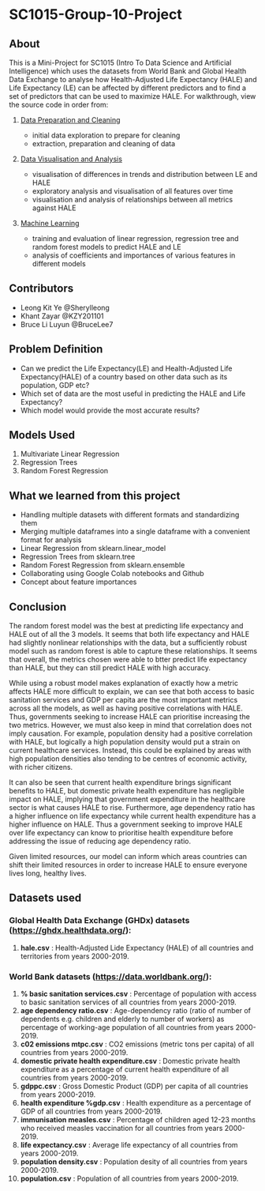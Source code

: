 # SC1015-Group-10-Project

## About 

This is a Mini-Project for SC1015 (Intro To Data Science and Artificial Intelligence) which uses the datasets from World Bank and Global Health Data Exchange to analyse how Health-Adjusted Life Expectancy (HALE) and Life Expectancy (LE) can be affected by different predictors and to find a set of predictors that can be used to maximize HALE. 
For walkthrough, view the source code in order from: 

1. [Data Preparation and Cleaning](https://github.com/Sherylleong/SC1015-Group-10-Project/blob/main/Data%20Preparation%20and%20Cleaning.ipynb)
    - initial data exploration to prepare for cleaning
    - extraction, preparation and cleaning of data

2. [Data Visualisation and Analysis](https://github.com/Sherylleong/SC1015-Group-10-Project/blob/main/Data%20Visualization%20and%20Analysis.ipynb)
    - visualisation of differences in trends and distribution between LE and HALE
    - exploratory analysis and visualisation of all features over time
    - visualisation and analysis of relationships between all metrics against HALE
     
3. [Machine Learning](https://github.com/Sherylleong/SC1015-Group-10-Project/blob/main/Machine%20Learning.ipynb)
    - training and evaluation of linear regression, regression tree and random forest models to predict HALE and LE
    - analysis of coefficients and importances of various features in different models
    
## Contributors
- Leong Kit Ye @Sherylleong
- Khant Zayar @KZY201101
- Bruce Li Luyun @BruceLee7


## Problem Definition 
- Can we predict the Life Expectancy(LE) and Health-Adjusted Life Expectancy(HALE) of a country based on other data such as its population, GDP etc?
- Which set of data are the most useful in predicting the HALE and Life Expectancy? 
- Which model would provide the most accurate results?

## Models Used 
1. Multivariate Linear Regression 
2. Regression Trees
3. Random Forest Regression 

## What we learned from this project
- Handling multiple datasets with different formats and standardizing them 
- Merging multiple dataframes into a single dataframe with a convenient format for analysis
- Linear Regression from sklearn.linear_model 
- Regression Trees from sklearn.tree
- Random Forest Regression from sklearn.ensemble 
- Collaborating using Google Colab notebooks and Github
- Concept about feature importances 

## Conclusion 
The random forest model was the best at predicting life expectancy and HALE out of all the 3 models. It seems that both life expectancy and HALE had slightly nonlinear relationships with the data, but a sufficiently robust model such as random forest is able to capture these relationships. It seems that overall, the metrics chosen were able to btter predict life expectancy than HALE, but they can still predict HALE with high accuracy.

While using a robust model makes explanation of exactly how a metric affects HALE more difficult to explain, we can see that both access to basic sanitation services and GDP per capita are the most important metrics across all the models, as well as having positive correlations with HALE. Thus, governments seeking to increase HALE can prioritise increasing the two metrics. However, we must also keep in mind that correlation does not imply causation. For example, population density had a positive correlation with HALE, but logically a high population density would put a strain on current healthcare services. Instead, this could be explained by areas with high population densities also tending to be centres of economic activity, with richer citizens.

It can also be seen that current health expenditure brings significant benefits to HALE, but domestic private health expenditure has negligible impact on HALE, implying that government expenditure in the healthcare sector is what causes HALE to rise. Furthermore, age dependency ratio has a higher influence on life expectancy while current health expenditure has a higher influence on HALE. Thus a government seeking to improve HALE over life expectancy can know to prioritise health expenditure before addressing the issue of reducing age dependency ratio.

Given limited resources, our model can inform which areas countries can shift their limited resources in order to increase HALE to ensure everyone lives long, healthy lives.

##  Datasets used  

### Global Health Data Exchange (GHDx) datasets (https://ghdx.healthdata.org/):
1. **hale.csv** : Health-Adjusted Lide Expectancy (HALE) of all countries and territories from years 2000-2019.
    
### World Bank datasets (https://data.worldbank.org/):    
1. **% basic sanitation services.csv** : Percentage of population with access to basic sanitation services of all countries from years 2000-2019.
2. **age dependency ratio.csv** : Age-dependency ratio (ratio of number of dependents e.g. children and elderly to number of workers) as percentage of working-age population of all countries from years 2000-2019.
3. **c02 emissions mtpc.csv** : CO2 emissions (metric tons per capita) of all countries from years 2000-2019.
4. **domestic private health expenditure.csv** : Domestic private health expenditure as a percentage of current health expenditure of all countries from years 2000-2019.
5. **gdppc.csv** : Gross Domestic Product (GDP) per capita of all countries from years 2000-2019.
6. **health expenditure %gdp.csv** : Health expenditure as a percentage of GDP of all countries from years 2000-2019.
7. **immunisation measles.csv** : Percentage of children aged 12-23 months who received measles vaccination for all countries from years 2000-2019.
8. **life expectancy.csv** : Average life expectancy of all countries from years 2000-2019.
9. **population density.csv** : Population desity of all countries from years 2000-2019.
10. **population.csv** : Population of all countries from years 2000-2019.
